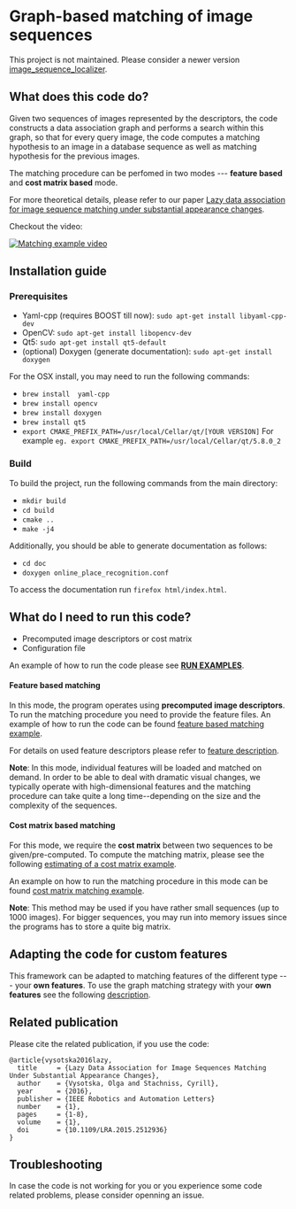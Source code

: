 # Graph-based matching of image sequences

This project is not maintained. Please consider a newer version [image_sequence_localizer](https://github.com/ovysotska/image_sequence_localizer).

## What does this code do?
Given two sequences of images represented by the descriptors, the code constructs a data association graph and performs a search within this graph, so that for every query image, the code computes a matching hypothesis to an image in a database sequence as well as matching hypothesis for the previous images.

The matching procedure can be perfomed in two modes --- **feature based** and **cost matrix based** mode.

For more theoretical details, please refer to our paper [Lazy data association for image sequence matching under substantial appearance changes](http://www.ipb.uni-bonn.de/pdfs/vysotska16ral-icra.pdf).

Checkout the video:

[![Matching example video](http://img.youtube.com/vi/l-hNk7Z4lSk/0.jpg)](https://www.youtube.com/watch?v=l-hNk7Z4lSk&feature=youtu.be "Matching example video")

## Installation guide

### Prerequisites

* Yaml-cpp (requires BOOST till now): `sudo apt-get install libyaml-cpp-dev`
* OpenCV: `sudo apt-get install libopencv-dev`
* Qt5: `sudo apt-get install qt5-default`
* (optional) Doxygen (generate documentation): `sudo apt-get install doxygen`

For the OSX install, you may need to run the following commands:

 * `brew install  yaml-cpp`
 * `brew install opencv`
 * `brew install doxygen`
 * `brew install qt5`
 * `export CMAKE_PREFIX_PATH=/usr/local/Cellar/qt/[YOUR VERSION]`
    For example `eg. export CMAKE_PREFIX_PATH=/usr/local/Cellar/qt/5.8.0_2`

### Build
To build the project, run the following commands from the main directory:

* `mkdir build`
* `cd build`
* `cmake ..`
* `make -j4`


Additionally, you should be able to generate documentation as follows:
* `cd doc`
* `doxygen online_place_recognition.conf`

To access the documentation run `firefox html/index.html`.

## What do I need to run this code?

* Precomputed image descriptors or cost matrix
* Configuration file

An example of how to run the code please see [**RUN EXAMPLES**](examples/readme.md).


#### Feature based matching
In this mode, the program operates using **precomputed image descriptors**.
To run the matching procedure you need to provide the feature files. An example of how to run the code can be found [feature based matching example](apps/feature_based_matching/readme.md). 

For details on used feature descriptors please refer to [feature description](apps/feature_based_matching/readme.md#feature-format).

**Note**: In this mode, individual features will be loaded and matched on demand. In order to be able to deal with dramatic visual changes, we typically operate with high-dimensional features and the matching procedure can take quite a long time--depending on the size and the complexity of the sequences.

#### Cost matrix based matching

For this mode, we require the **cost matrix** between two sequences to be given/pre-computed. To compute the matching matrix, please see the following [estimating of a cost matrix example](apps/create_cost_matrix/readme.md).

An example on how to run the matching procedure in this mode can be found [cost matrix matching example](apps/cost_matrix_based_matching/readme.md).

**Note**: This method may be used if you have rather small sequences (up to 1000 images). For bigger sequences, you may run into memory issues since the programs has to store a quite big matrix.

## Adapting the code for custom features

This framework can be adapted to matching features of the different type --- your **own features**. To use the graph matching strategy with your **own features** see the following [description](src/features/readme.md).

## Related publication

Please cite the related publication, if you use the code:

```
@article{vysotska2016lazy, 
  title     = {Lazy Data Association for Image Sequences Matching Under Substantial Appearance Changes},
  author    = {Vysotska, Olga and Stachniss, Cyrill},
  year      = {2016},
  publisher = {IEEE Robotics and Automation Letters}
  number    = {1},
  pages     = {1-8},
  volume    = {1},
  doi       = {10.1109/LRA.2015.2512936}
}
```

## Troubleshooting

In case the code is not working for you or you experience some code related problems, please consider openning an issue.

